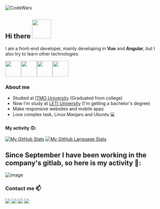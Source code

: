 ![CodeWars](https://www.codewars.com/users/lubarog13/badges/small)
## Hi there <img src="https://media4.giphy.com/media/PhTSmzCqkliqIJ9ZtZ/giphy.gif?cid=ecf05e477ncx530hwtjzt8kc6bqofqwx38b4w8ewrxgngugz&rid=giphy.gif&ct=s" width="60">
 
I am a front-end developer, mainly developing in __Vue__ and __Angular__, but I also try to learn other technologies.


<img src="https://media3.giphy.com/media/ln7z2eWriiQAllfVcn/200w.webp" width="50"><img src="https://i.giphy.com/media/VgGthkhUvGgOit7Y9i/200.webp" width="50"><img src="https://media3.giphy.com/media/kdFc8fubgS31b8DsVu/giphy.webp" width="50"><img src="https://media2.giphy.com/media/XEDIHHp3i8bVoEdxd7/giphy.gif?cid=ecf05e4795uq8ew224jo5fxpy0xeumn7jziafksmmbhixomb&rid=giphy.gif&ct=s" width="50">

### About me
- Studied at [ITMO University](https://en.itmo.ru/)  (Graduated from college)
- Now I'm study at [LETI University](https://etu.ru/en/university/) (I'm getting a bachelor's degree)
- Make responsive websites and mobile apps
- Love complex task, Linux Manjaro and Ubuntu 💻

#### My activity 🙃:


[![My GitHub Stats](https://github-readme-stats.vercel.app/api/?username=lubarog13&count_private=true&theme=dracula&showicons=true)]()
[![My GitHub Language Stats](https://github-readme-stats.vercel.app/api/top-langs/?username=lubarog13&langs_count=10&theme=tokyonight&layout=compact)]()

## Since September I have been working in the company's gitlab, so here is my activity 🥺:
![image](https://github.com/lubarog13/lubarog13/assets/74182541/2424c0bc-9fe5-45d6-9307-c5b1bcd56645)


### Contact me 📫
[<img src="https://img.shields.io/badge/Gmail-D14836?style=for-the-badge&logo=gmail&logoColor=white" />](mailto:lubarog13@gmail.com)
[<img src="https://img.shields.io/badge/Telegram-2CA5E0?style=for-the-badge&logo=telegram&logoColor=white" />](https://telegram.me/new_cybrid)
[<img src="https://img.shields.io/badge/LinkedIn-0077B5?style=for-the-badge&logo=linkedin&logoColor=white" />](https://www.linkedin.com/in/lubarog13/)
[<img src="https://img.shields.io/badge/Twitter-1DA1F2?style=for-the-badge&logo=twitter&logoColor=white" />](https://twitter.com/lubarog13)
